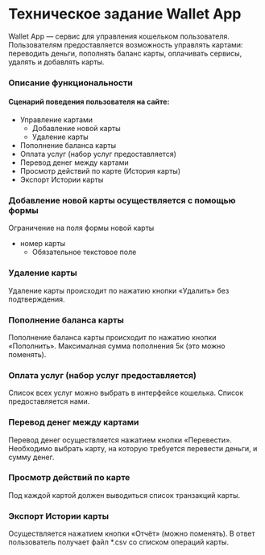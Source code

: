 # Техническое задание Wallet App
Wallet App — сервис для управления кошельком пользователя.
Пользователям предоставляется возможность управлять картами: переводить деньги, пополнять баланс карты, оплачивать сервисы, удалять и добавлять карты.

### Описание функциональности
#### Сценарий поведения пользователя на сайте:
* Управление картами
    * Добавление новой карты
    * Удаление карты
* Пополнение баланса карты
* Оплата услуг (набор услуг предоставляется)
* Перевод денег между картами
* Просмотр действий по карте (История карты)
* Экспорт Истории карты

### Добавление новой карты осуществляется с помощью формы
Ограничение на поля формы новой карты
* номер карты
    * Обязательное текстовое поле

### Удаление карты
Удаление карты происходит по нажатию кнопки «Удалить» без подтверждения.
### Пополнение баланса карты
Пополнение баланса карты происходит по нажатию кнопки «Пополнить». Максималная сумма пополнения 5к (это можно поменять).
### Оплата услуг (набор услуг предоставляется)
Список всех услуг можно выбрать в интерфейсе кошелька. Список предоставляется нами.
### Перевод денег между картами
Перевод денег осуществляется нажатием кнопки «Перевести». Необходимо выбрать карту, на которую требуется перевести деньги, и сумму денег.
### Просмотр действий по карте
Под каждой картой должен выводиться список транзакций карты.
### Экспорт Истории карты
Осуществляется нажатием кнопки «Отчёт» (можно поменять). В ответ пользователь получает файл *.csv со списком операций карты.
